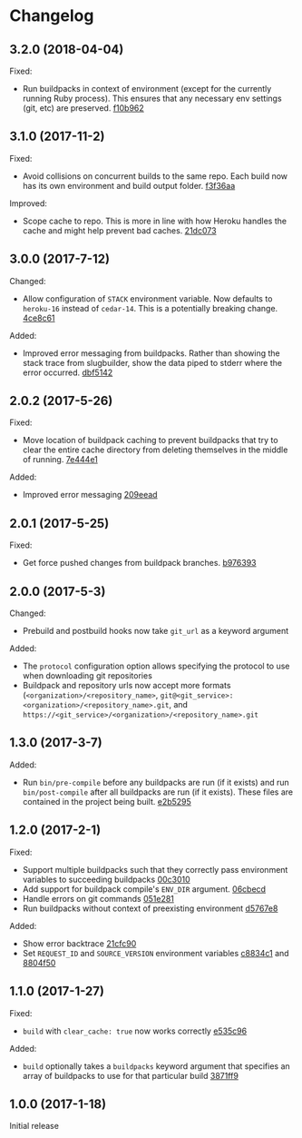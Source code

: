 # Changelog

## 3.2.0 (2018-04-04)

Fixed:

- Run buildpacks in context of environment (except for the currently running Ruby process). This ensures that any necessary env settings (git, etc) are preserved. [f10b962](../../commit/f10b962)

## 3.1.0 (2017-11-2)

Fixed:

- Avoid collisions on concurrent builds to the same repo. Each build now has its own environment and build output folder. [f3f36aa](../../commit/f3f36aa)

Improved:

- Scope cache to repo. This is more in line with how Heroku handles the cache and might help prevent bad caches. [21dc073](../../commit/21dc073)

## 3.0.0 (2017-7-12)

Changed:

  - Allow configuration of `STACK` environment variable. Now defaults to `heroku-16` instead of `cedar-14`. This is a potentially breaking change. [4ce8c61](../../commit/4ce8c61)

Added:

  - Improved error messaging from buildpacks. Rather than showing the stack trace from slugbuilder, show the data piped to stderr where the error occurred. [dbf5142](../../commit/dbf5142)

## 2.0.2 (2017-5-26)

Fixed:

- Move location of buildpack caching to prevent buildpacks that try to clear the entire cache directory from deleting themselves in the middle of running. [7e444e1](../../commit/7e444e1)

Added:

- Improved error messaging [209eead](../../commit/209eead)

## 2.0.1 (2017-5-25)

Fixed:

- Get force pushed changes from buildpack branches. [b976393](../../commit/b976393)

## 2.0.0 (2017-5-3)

Changed:

- Prebuild and postbuild hooks now take `git_url` as a keyword argument

Added:

- The `protocol` configuration option allows specifying the protocol to use when downloading git repositories
- Buildpack  and repository urls now accept more formats (`<organization>/<repository_name>`, `git@<git_service>:<organization>/<repository_name>.git`, and `https://<git_service>/<organization>/<repository_name>.git`

## 1.3.0 (2017-3-7)

Added:

- Run `bin/pre-compile` before any buildpacks are run (if it exists) and run `bin/post-compile` after all buildpacks are run (if it exists). These files are contained in the project being built. [e2b5295](../../commit/e2b5295)

## 1.2.0 (2017-2-1)

Fixed:

- Support multiple buildpacks such that they correctly pass environment variables to succeeding buildpacks [00c3010](../../commit/00c3010)
- Add support for buildpack compile's `ENV_DIR` argument. [06cbecd](../../commit/06cbecd)
- Handle errors on git commands [051e281](../../commit/051e281)
- Run buildpacks without context of preexisting environment [d5767e8](../../commit/d5767e8)

Added:

- Show error backtrace [21cfc90](../../commit/21cfc90)
- Set `REQUEST_ID` and `SOURCE_VERSION` environment variables [c8834c1](../../commit/c8834c1) and [8804f50](../../commit/8804f50)

## 1.1.0 (2017-1-27)

Fixed:

- `build` with `clear_cache: true` now works correctly [e535c96](../../commit/e535c96)

Added:

- `build` optionally takes a `buildpacks` keyword argument that specifies an array of buildpacks to use for that particular build [3871ff9](../../commit/3871ff9)

## 1.0.0 (2017-1-18)

Initial release
